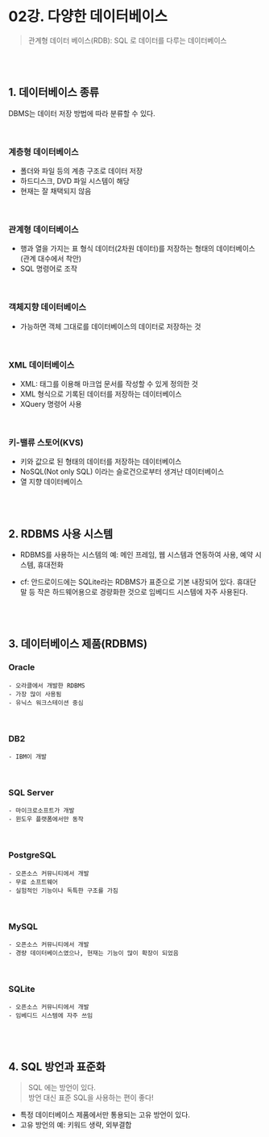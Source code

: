 # 02강. 다양한 데이터베이스
> 관계형 데이터 베이스(RDB): SQL 로 데이터를 다루는 데이터베이스

<br><br>

## 1. 데이터베이스 종류

DBMS는 데이터 저장 방법에 따라 분류할 수 있다.

<br>

### 계층형 데이터베이스
- 폴더와 파일 등의 계층 구조로 데이터 저장
- 하드디스크, DVD 파일 시스템이 해당
- 현재는 잘 채택되지 않음

<br>

### 관계형 데이터베이스
- 행과 열을 가지는 표 형식 데이터(2차원 데이터)를 저장하는 형태의 데이터베이스(관계 대수에서 착안)
- SQL 명령어로 조작

<br>

### 객체지향 데이터베이스
- 가능하면 객체 그대로를 데이터베이스의 데이터로 저장하는 것

<br>

### XML 데이터베이스
- XML: 태그를 이용해 마크업 문서를 작성할 수 있게 정의한 것
- XML 형식으로 기록된 데이터를 저장하는 데이터베이스
- XQuery 명령어 사용

<br>

### 키-밸류 스토어(KVS)
- 키와 값으로 된 형태의 데이터를 저장하는 데이터베이스
- NoSQL(Not only SQL) 이라는 슬로건으로부터 생겨난 데이터베이스
- 열 지향 데이터베이스

<br><br>

## 2. RDBMS 사용 시스템

* RDBMS를 사용하는 시스템의 예: 메인 프레임, 웹 시스템과 연동하여 사용, 예약 시스템, 휴대전화

* cf: 안드로이드에는 SQLite라는 RDBMS가 표준으로 기본 내장되어 있다. 휴대단말 등 작은 하드웨어용으로 경량화한 것으로 임베디드 시스템에 자주 사용된다.

<br><br>

## 3. 데이터베이스 제품(RDBMS)

### Oracle
    - 오라클에서 개발한 RDBMS
    - 가장 많이 사용됨
    - 유닉스 워크스테이션 중심

<br>

### DB2
    - IBM이 개발

<br>

### SQL Server
    - 마이크로소프트가 개발
    - 윈도우 플랫폼에서만 동작

<br>

### PostgreSQL
    - 오픈소스 커뮤니티에서 개발
    - 무료 소프트웨어
    - 실험적인 기능이나 독특한 구조를 가짐

<br>

### MySQL
    - 오픈소스 커뮤니티에서 개발
    - 경량 데이터베이스였으나, 현재는 기능이 많이 확장이 되었음

<br>

### SQLite
    - 오픈소스 커뮤니티에서 개발
    - 임베디드 시스템에 자주 쓰임

<br><br>

## 4. SQL 방언과 표준화

> SQL 에는 방언이 있다.  
> 방언 대신 표준 SQL을 사용하는 편이 좋다!


* 특정 데이터베이스 제품에서만 통용되는 고유 방언이 있다.
* 고유 방언의 예: 키워드 생략, 외부결합
